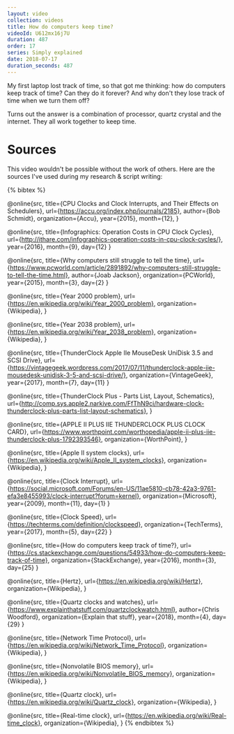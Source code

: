 ```yaml
---
layout: video
collection: videos
title: How do computers keep time?
videoId: U612mx16j7U
duration: 487
order: 17
series: Simply explained
date: 2018-07-17
duration_seconds: 487
---
```


My first laptop lost track of time, so that got me thinking: how do computers keep track of time? Can they do it forever? And why don't they lose track of time when we turn them off?

Turns out the answer is a combination of processor, quartz crystal and the internet. They all work together to keep time.

# Sources
This video wouldn't be possible without the work of others. Here are the sources I've used during my research & script writing:

{% bibtex %}

@online{src,
    title={CPU Clocks and Clock Interrupts, and Their Effects on Schedulers},
    url={https://accu.org/index.php/journals/2185},
    author={Bob Schmidt},
    organization={Accu},
    year={2015},
    month={12},
}

@online{src,
    title={Infographics: Operation Costs in CPU Clock Cycles},
    url={http://ithare.com/infographics-operation-costs-in-cpu-clock-cycles/},
    year={2016},
    month={9},
    day={12}
}

@online{src,
    title={Why computers still struggle to tell the time},
    url={https://www.pcworld.com/article/2891892/why-computers-still-struggle-to-tell-the-time.html},
    author={Joab Jackson},
    organization={PCWorld},
    year={2015},
    month={3},
    day={2}
}

@online{src,
    title={Year 2000 problem},
    url={https://en.wikipedia.org/wiki/Year_2000_problem},
    organization={Wikipedia},
}

@online{src,
    title={Year 2038 problem},
    url={https://en.wikipedia.org/wiki/Year_2038_problem},
    organization={Wikipedia},
}

@online{src,
    title={ThunderClock Apple IIe MouseDesk UniDisk 3.5 and SCSI Drive},
    url={https://vintagegeek.wordpress.com/2017/07/11/thunderclock-apple-iie-mousedesk-unidisk-3-5-and-scsi-drive/},
    organization={VintageGeek},
    year={2017},
    month={7},
    day={11}
}

@online{src,
    title={ThunderClock Plus - Parts List, Layout, Schematics},
    url={http://comp.sys.apple2.narkive.com/FfThN9ci/hardware-clock-thunderclock-plus-parts-list-layout-schematics},
}

@online{src,
    title={APPLE II PLUS IIE THUNDERCLOCK PLUS CLOCK CARD},
    url={https://www.worthpoint.com/worthopedia/apple-ii-plus-iie-thunderclock-plus-1792393546},
    organization={WorthPoint},
}

@online{src,
    title={Apple II system clocks},
    url={https://en.wikipedia.org/wiki/Apple_II_system_clocks},
    organization={Wikipedia},
}

@online{src,
    title={Clock Interrupt},
    url={https://social.microsoft.com/Forums/en-US/11ae5810-cb78-42a3-9761-efa3e8455993/clock-interrupt?forum=kernel},
    organization={Microsoft},
    year={2009},
    month={11},
    day={1}
}

@online{src,
    title={Clock Speed},
    url={https://techterms.com/definition/clockspeed},
    organization={TechTerms},
    year={2017},
    month={5},
    day={22}
}

@online{src,
    title={How do computers keep track of time?},
    url={https://cs.stackexchange.com/questions/54933/how-do-computers-keep-track-of-time},
    organization={StackExchange},
    year={2016},
    month={3},
    day={25}
}

@online{src,
    title={Hertz},
    url={https://en.wikipedia.org/wiki/Hertz},
    organization={Wikipedia},
}

@online{src,
    title={Quartz clocks and watches},
    url={https://www.explainthatstuff.com/quartzclockwatch.html},
    author={Chris Woodford},
    organization={Explain that stuff},
    year={2018},
    month={4},
    day={29}
}

@online{src,
    title={Network Time Protocol},
    url={https://en.wikipedia.org/wiki/Network_Time_Protocol},
    organization={Wikipedia},
}

@online{src,
    title={Nonvolatile BIOS memory},
    url={https://en.wikipedia.org/wiki/Nonvolatile_BIOS_memory},
    organization={Wikipedia},
}

@online{src,
    title={Quartz clock},
    url={https://en.wikipedia.org/wiki/Quartz_clock},
    organization={Wikipedia},
}

@online{src,
    title={Real-time clock},
    url={https://en.wikipedia.org/wiki/Real-time_clock},
    organization={Wikipedia},
}
{% endbibtex %}